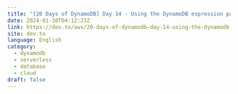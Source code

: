 ```yaml
---
title: "[20 Days of DynamoDB] Day 14 - Using the DynamoDB expression package to build Key Condition and Filter expressions"
date: 2024-01-30T04:12:23Z
link: https://dev.to/aws/20-days-of-dynamodb-day-14-using-the-dynamodb-expression-package-to-build-key-condition-and-filter-expressions-2i27?utm_medium=RSS&utm_source=news.12bit.vn
site: dev.to
language: English
category:
  - dynamodb
  - serverless
  - database
  - cloud
draft: false
---
```

